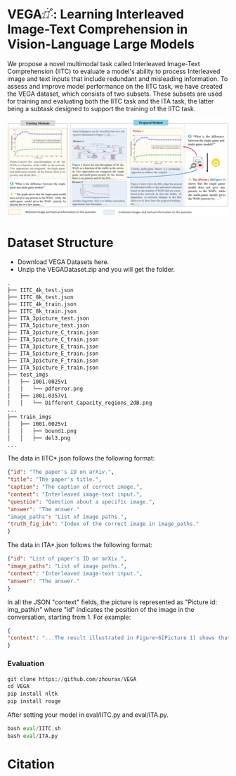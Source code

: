 # VEGA<img src="assets/lyra.png" alt="Icon" width="25" height="25">: Learning Interleaved Image-Text Comprehension in Vision-Language Large Models

We propose a novel multimodal task called Interleaved Image-Text Comprehension (IITC) to evaluate a model's ability to process Interleaved image and text inputs that include redundant and misleading information. To assess and improve model performance on the IITC task, we have created the VEGA dataset, which consists of two subsets. These subsets are used for training and evaluating both the IITC task and the ITA task, the latter being a subtask designed to support the training of the IITC task.

![](assets/intro1.png)

# Dataset Structure

- Download VEGA Datasets here.
- Unzip the VEGADataset.zip and you will get the folder.

```
.
├── IITC_4k_test.json
├── IITC_8k_test.json
├── IITC_4k_train.json
├── IITC_8k_train.json
├── ITA_3picture_test.json
├── ITA_5picture_test.json
├── ITA_3picture_C_train.json
├── ITA_5picture_C_train.json
├── ITA_3picture_E_train.json
├── ITA_5picture_E_train.json
├── ITA_3picture_F_train.json
├── ITA_5picture_F_train.json
├── test_imgs
│   ├── 1001.0025v1
│   │   └── pdferror.png
│   ├── 1001.0357v1
│   │   └── Different_Capacity_regions_2dB.png
...
├── train_imgs
│   ├── 1001.0025v1
│   │   ├── bound1.png
│   │   ├── del3.png
...
```

The data in IITC*.json follows the following format:

```json
{"id": "The paper's ID on arXiv.", 
"title": "The paper's title.", 
"caption": "The caption of correct image.",
"context": "Interleaved image-text input.",
"question": "Question about a specific image.", 
"answer": "The answer."
"image_paths": "List of image paths.",
"truth_fig_idx": "Index of the correct image in image_paths."
}
```

The data in ITA*.json follows the following format:

```json
{"id": "List of paper's ID on arXiv.", 
"image_paths": "List of image paths.", 
"context": "Interleaved image-text input.", 
"answer": "The answer."
}
```

In all the JSON "context" fields, the picture is represented as "Picture id: <img>img_path</img>\n" where "id" indicates the position of the image in the conversation, starting from 1. For example:


```json
{
"context": "...The result illustrated in Figure~6[Picture 1] shows that the proposed network extracting patches features separately performs significantly better than previous methods extracting patches feature together.\nPicture 1: <img>test_imgs/1803.06598v1/Figs/stack_LAN.png</img>\nFigure. 6 Picture 2: <img>test_imgs/1803.06598v1/Figs/SIR_VS_CR_curve.png</img>\nFigure. 7...", 
}
```

### Evaluation

```python
git clone https://github.com/zhourax/VEGA
cd VEGA
pip install nltk
pip install rouge
```

 After setting your model in eval/IITC.py and eval/ITA.py.

```python
bash eval/IITC.sh
bash eval/ITA.py
```

# Citation

